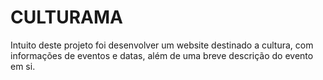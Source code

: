 # CULTURAMA
Intuito deste projeto foi desenvolver um website destinado a cultura, com informações de eventos e datas, além de uma breve descrição do evento em si.
